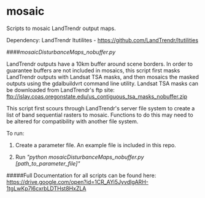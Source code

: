 # mosaic
Scripts to mosaic LandTrendr output maps.

Dependency: LandTrendr ltutilites - https://github.com/LandTrendr/ltutilities

####*mosaicDisturbanceMaps_nobuffer.py*

LandTrendr outputs have a 10km buffer around scene borders. In order to guarantee buffers are not included in mosaics, this script first masks LandTrendr outputs with Landsat TSA masks, and then mosaics the masked outputs using the gdalbuildvrt command line utility. Landsat TSA masks can be downloaded from LandTrendr's ftp site: ftp://islay.coas.oregonstate.edu/us_contiguous_tsa_masks_nobuffer.zip

This script first scours through LandTrendr's server file system to create a list of band sequential rasters to mosaic. Functions to do this may need to be altered for compatibility with another file system.

To run:

1. Create a parameter file. An example file is included in this repo.

2. Run *"python mosaicDisturbanceMaps_nobuffer.py [path_to_parameter_file]"*


#####Full Documentation for all scripts can be found here: https://drive.google.com/open?id=1CR_AYi5JyvdlgARH-1tgLwKp7l6cxrbLDTHst8HxZLA






